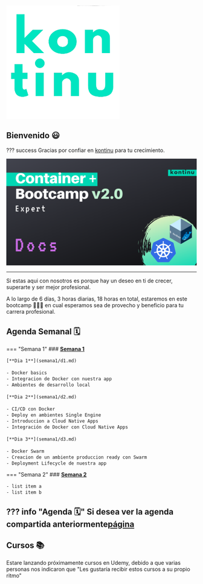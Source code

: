 <img src="assets/images/logo.png" class="center" alt="kontinu" style="width:300px;">

## Bienvenido 😃

??? success
    Gracias por confiar en [kontinu](https://www.kontinu.io) para tu crecimiento.

<img src="assets/images/container-bootcamp.png" class="center" alt="Bootcamp" style="width:auto;">

---

Si estas aqui con nosotros es porque hay un deseo en ti de crecer, superarte y ser mejor profesional.

A lo largo de 6 días, 3 horas diarias, 18 horas en total, estaremos en este bootcamp 🏋🏻‍♀️ en cual esperamos sea de provecho y beneficio para tu carrera profesional.




## Agenda Semanal 🗓


=== "Semana 1"
    ### [**Semana 1**](semana1/topics.md)

    [**Dia 1**](semana1/d1.md)

    - Docker basics
    - Integracion de Docker con nuestra app
    - Ambientes de desarrollo local

    [**Dia 2**](semana1/d2.md)

    - CI/CD con Docker
    - Deploy en ambientes Single Engine
    - Introduccion a Cloud Native Apps
    - Integración de Docker con Cloud Native Apps

    [**Dia 3**](semana1/d3.md)

    - Docker Swarm
    - Creacion de un ambiente produccion ready con Swarm
    - Deployment Lifecycle de nuestra app

=== "Semana 2"
    ### [**Semana 2**](semana2/topics.md)

    - list item a
    - list item b



??? info "Agenda 🗓"
    Si desea ver la agenda compartida anteriormente[página](./extras/agenda.md)
---

## Cursos 📚

Estare lanzando próximamente cursos en Udemy, debido a que varias personas nos indicaron que "Les gustaría recibir estos cursos a su propio ritmo"
